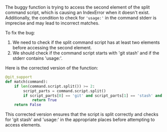 The buggy function is trying to access the second element of the split command script, which is causing an IndexError when it doesn't exist. Additionally, the condition to check for `'usage:'` in the command stderr is imprecise and may lead to incorrect matches.

To fix the bug:
1. We need to check if the split command script has at least two elements before accessing the second element.
2. We should check if the command script starts with 'git stash' and if the stderr contains 'usage:'.

Here is the corrected version of the function:

```python
@git_support
def match(command):
    if len(command.script.split()) >= 2:
        script_parts = command.script.split()
        if script_parts[0] == 'git' and script_parts[1] == 'stash' and 'usage:' in command.stderr:
            return True
    return False
``` 

This corrected version ensures that the script is split correctly and checks for 'git stash' and 'usage:' in the appropriate places before attempting to access elements.
